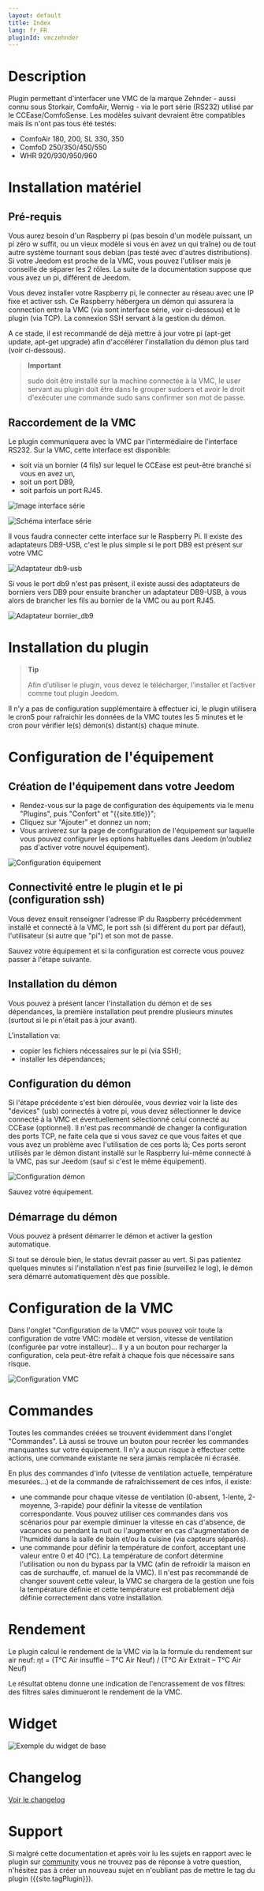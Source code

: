 ```yaml
---
layout: default
title: Index
lang: fr_FR
pluginId: vmczehnder
---
```


# Description

Plugin permettant d'interfacer une VMC de la marque Zehnder - aussi connu sous Storkair, ComfoAir, Wernig - via le port série (RS232) utilisé par le CCEase/ComfoSense.
Les modèles suivant devraient être compatibles mais ils n'ont pas tous été testés:

- ComfoAir 180, 200, SL 330, 350
- ComfoD 250/350/450/550
- WHR 920/930/950/960

# Installation matériel

## Pré-requis

Vous aurez besoin d'un Raspberry pi (pas besoin d'un modèle puissant, un pi zéro w suffit, ou un vieux modèle si vous en avez un qui traîne) ou de tout autre système tournant sous debian (pas testé avec d'autres distributions).
Si votre Jeedom est proche de la VMC, vous pouvez l'utiliser mais je conseille de séparer les 2 rôles.
La suite de la documentation suppose que vous avez un pi, différent de Jeedom.

Vous devez installer votre Raspberry pi, le connecter au réseau avec une IP fixe et activer ssh.
Ce Raspberry hébergera un démon qui assurera la connection entre la VMC (via sont interface série, voir ci-dessous) et le plugin (via TCP). La connexion SSH servant à la gestion du démon.

A ce stade, il est recommandé de déjà mettre à jour votre pi (apt-get update, apt-get upgrade) afin d'accélérer l'installation du démon plus tard (voir ci-dessous).

> **Important**
>
> sudo doit être installé sur la machine connectée à la VMC, le user servant au plugin doit être dans le grouper sudoers et avoir le droit d'exécuter une commande sudo sans confirmer son mot de passe.

## Raccordement de la VMC

Le plugin communiquera avec la VMC par l'intermédiaire de l'interface RS232. Sur la VMC, cette interface est disponible:

- soit via un bornier (4 fils) sur lequel le CCEase est peut-être branché si vous en avez un,
- soit un port DB9,
- soit parfois un port RJ45.

![Image interface série](../images/connectorBoard_picture.jpg "Interface série")

![Schéma interface série](../images/connectorBoard_schema.png "Schéma interface série")

Il vous faudra connecter cette interface sur le Raspberry Pi.
Il existe des adaptateurs DB9-USB, c'est le plus simple si le port DB9 est présent sur votre VMC

![Adaptateur db9-usb](../images/db9_usb_adaptor.jpg "Adaptateur db9-usb")

Si vous le port db9 n'est pas présent, il existe aussi des adaptateurs de borniers vers DB9 pour ensuite brancher un adaptateur DB9-USB, à vous alors de brancher les fils au bornier de la VMC ou au port RJ45.

![Adaptateur bornier_db9](../images/bornier_db9_adaptor.jpg "Adaptateur bornier_db9")

# Installation du plugin

> **Tip**
>
> Afin d’utiliser le plugin, vous devez le télécharger, l’installer et l’activer comme tout plugin Jeedom.

Il n'y a pas de configuration supplémentaire à effectuer ici, le plugin utilisera le cron5 pour rafraichir les données de la VMC toutes les 5 minutes et le cron pour vérifier le(s) démon(s) distant(s) chaque minute.

# Configuration de l'équipement

## Création de l'équipement dans votre Jeedom

- Rendez-vous sur la page de configuration des équipements via le menu "Plugins", puis "Confort" et "{{site.title}}";
- Cliquez sur "Ajouter" et donnez un nom;
- Vous arriverez sur la page de configuration de l'équipement sur laquelle vous pouvez configurer les options habituelles dans Jeedom (n'oubliez pas d'activer votre nouvel équipement).

![Configuration équipement](../images/equip_config.png "Configuration équipement")

## Connectivité entre le plugin et le pi (configuration ssh)

Vous devez ensuit renseigner l'adresse IP du Raspberry précédemment installé et connecté à la VMC, le port ssh (si différent du port par défaut), l'utilisateur (si autre que "pi") et son mot de passe.

Sauvez votre équipement et si la configuration est correcte vous pouvez passer à l'étape suivante.

## Installation du démon

Vous pouvez à présent lancer l'installation du démon et de ses dépendances, la première installation peut prendre plusieurs minutes (surtout si le pi n'était pas à jour avant).

L'installation va:

- copier les fichiers nécessaires sur le pi (via SSH);
- installer les dépendances;

## Configuration du démon

Si l'étape précédente s'est bien déroulée, vous devriez voir la liste des "devices" (usb) connectés à votre pi, vous devez sélectionner le device connecté à la VMC et éventuellement sélectionné celui connecté au CCEase (optionnel).
Il n'est pas recommandé de changer la configuration des ports TCP, ne faite cela que si vous savez ce que vous faites et que vous avez un problème avec l'utilisation de ces ports là; Ces ports seront utilisés par le démon distant installé sur le Raspberry lui-même connecté à la VMC, pas sur Jeedom (sauf si c'est le même équipement).

![Configuration démon](../images/daemon_config.png "Configuration démon")

Sauvez votre équipement.

## Démarrage du démon

Vous pouvez à présent démarrer le démon et activer la gestion automatique.

Si tout se déroule bien, le status devrait passer au vert. Si pas patientez quelques minutes si l'installation n'est pas finie (surveillez le log), le démon sera démarré automatiquement dès que possible.

# Configuration de la VMC

Dans l'onglet "Configuration de la VMC" vous pouvez voir toute la configuration de votre VMC: modèle et version, vitesse de ventilation (configurée par votre installeur)...
Il y a un bouton pour recharger la configuration, cela peut-être refait à chaque fois que nécessaire sans risque.

![Configuration VMC](../images/vmc_config.png "Configuration VMC")

# Commandes

Toutes les commandes créées se trouvent évidemment dans l'onglet "Commandes".
Là aussi se trouve un bouton pour recréer les commandes manquantes sur votre équipement. Il n'y a aucun risque à effectuer cette actions, une commande existante ne sera jamais remplacée ni écrasée.

En plus des commandes d'info (vitesse de ventilation actuelle, température mesurées...) et de la commande de rafraîchissement de ces infos, il existe:

- une commande pour chaque vitesse de ventilation (0-absent, 1-lente, 2-moyenne, 3-rapide) pour définir la vitesse de ventilation correspondante.
Vous pouvez utiliser ces commandes dans vos scénarios pour par exemple diminuer la vitesse en cas d'absence, de vacances ou pendant la nuit ou l'augmenter en cas d'augmentation de l'humidité dans la salle de bain et/ou la cuisine (via capteurs séparés).
- une commande pour définir la température de confort, acceptant une valeur entre 0 et 40 (°C). La température de confort détermine l'utilisation ou non du bypass par la VMC (afin de refroidir la maison en cas de surchauffe, cf. manuel de la VMC). Il n'est pas recommandé de changer souvent cette valeur, la VMC se chargera de la gestion une fois la température définie et cette température est probablement déjà définie correctement dans votre installation.

# Rendement

Le plugin calcul le rendement de la VMC via la la formule du rendement sur air neuf: ηt = (T°C Air insufflé – T°C Air Neuf) / (T°C Air Extrait – T°C Air Neuf)

Le résultat obtenu donne une indication de l'encrassement de vos filtres: des filtres sales diminueront le rendement de la VMC.

# Widget

![Exemple du widget de base](../images/widget.png "Exemple du widget de base")

# Changelog

[Voir le changelog](./changelog)

# Support

Si malgré cette documentation et après voir lu les sujets en rapport avec le plugin sur [community]({{site.forum}}) vous ne trouvez pas de réponse à votre question, n'hésitez pas à créer un nouveau sujet en n'oubliant pas de mettre le tag du plugin ({{site.tagPlugin}}).
